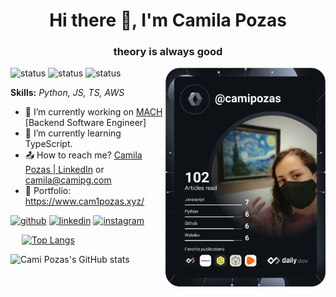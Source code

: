 <h1 align = "center"> Hi there 👋, I'm Camila Pozas</h1>
<h3 align = "center"> theory is always good </h3>

<a href="https://api.daily.dev/get?r=camipozas" target="_blank">
    <img
      width="256"
      align="right"
      src="https://github.com/camipozas/camipozas/blob/main/devcard.svg"
    />
  </a>

![status](https://komarev.com/ghpvc/?username=camipozas&color=blue)
![status](https://badge.stateful.com/camipozas/status.svg)
![status](https://badge.stateful.com/camipozas/dnd.svg)

**Skills:** *Python, JS, TS, AWS*

- 🔭 I’m currently working on [MACH](https://www.somosmach.com/) [Backend Software Engineer]
- 🌱 I’m currently learning TypeScript. 
- 📤 How to reach me? [Camila Pozas | LinkedIn](https://www.linkedin.com/in/camila-pozas-garcia/) or [camila@camipg.com](camila@camipg.com)
- 📕 Portfolio: https://www.cam1pozas.xyz/

[<img src='https://cdn.jsdelivr.net/npm/simple-icons@3.0.1/icons/github.svg' alt='github' height='40'>](https://github.com/camipozas)  [<img src='https://cdn.jsdelivr.net/npm/simple-icons@3.0.1/icons/linkedin.svg' alt='linkedin' height='40'>](https://www.linkedin.com/in/https://www.linkedin.com/in/camila-pozas-garcia//)  [<img src='https://cdn.jsdelivr.net/npm/simple-icons@3.0.1/icons/instagram.svg' alt='instagram' height='40'>](https://www.instagram.com/https://www.instagram.com/camipozas_//) 

<a href='https://github.com/pricing'></a> 
[![Top Langs](https://github-readme-stats.vercel.app/api/top-langs/?username=camipozas&layout=compact&theme=github_dark&count_private=true)](https://github.com/camipozas/github-readme-stats)

![Cami Pozas's GitHub stats](https://github-readme-stats.vercel.app/api?username=camipozas&theme=github_dark&show_icons=true&count_private=true) 
